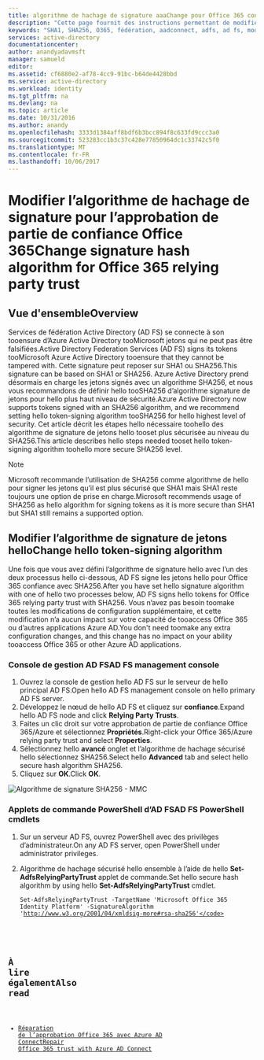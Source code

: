 ```yaml
---
title: algorithme de hachage de signature aaaChange pour Office 365 confiance | Documents Microsoft
description: "Cette page fournit des instructions permettant de modifier l’algorithme SHA pour l’approbation de fédération avec Office 365"
keywords: "SHA1, SHA256, O365, fédération, aadconnect, adfs, ad fs, modifier sha, approbation de fédération, approbation de partie de confiance"
services: active-directory
documentationcenter: 
author: anandyadavmsft
manager: samueld
editor: 
ms.assetid: cf6880e2-af78-4cc9-91bc-b64de4428bbd
ms.service: active-directory
ms.workload: identity
ms.tgt_pltfrm: na
ms.devlang: na
ms.topic: article
ms.date: 10/31/2016
ms.author: anandy
ms.openlocfilehash: 3333d1384aff8bdf6b3bcc894f8c633fd9ccc3a0
ms.sourcegitcommit: 523283cc1b3c37c428e77850964dc1c33742c5f0
ms.translationtype: MT
ms.contentlocale: fr-FR
ms.lasthandoff: 10/06/2017
---
```

# <a name="change-signature-hash-algorithm-for-office-365-relying-party-trust"></a><span data-ttu-id="3453d-104">Modifier l’algorithme de hachage de signature pour l’approbation de partie de confiance Office 365</span><span class="sxs-lookup"><span data-stu-id="3453d-104">Change signature hash algorithm for Office 365 relying party trust</span></span>
## <a name="overview"></a><span data-ttu-id="3453d-105">Vue d'ensemble</span><span class="sxs-lookup"><span data-stu-id="3453d-105">Overview</span></span>
<span data-ttu-id="3453d-106">Services de fédération Active Directory (AD FS) se connecte à son tooensure d’Azure Active Directory tooMicrosoft jetons qui ne peut pas être falsifiées.</span><span class="sxs-lookup"><span data-stu-id="3453d-106">Active Directory Federation Services (AD FS) signs its tokens tooMicrosoft Azure Active Directory tooensure that they cannot be tampered with.</span></span> <span data-ttu-id="3453d-107">Cette signature peut reposer sur SHA1 ou SHA256.</span><span class="sxs-lookup"><span data-stu-id="3453d-107">This signature can be based on SHA1 or SHA256.</span></span> <span data-ttu-id="3453d-108">Azure Active Directory prend désormais en charge les jetons signés avec un algorithme SHA256, et nous vous recommandons de définir hello tooSHA256 d’algorithme signature de jetons pour hello plus haut niveau de sécurité.</span><span class="sxs-lookup"><span data-stu-id="3453d-108">Azure Active Directory now supports tokens signed with an SHA256 algorithm, and we recommend setting hello token-signing algorithm tooSHA256 for hello highest level of security.</span></span> <span data-ttu-id="3453d-109">Cet article décrit les étapes hello nécessaire toohello des algorithme de signature de jetons hello tooset plus sécurisée au niveau du SHA256.</span><span class="sxs-lookup"><span data-stu-id="3453d-109">This article describes hello steps needed tooset hello token-signing algorithm toohello more secure SHA256 level.</span></span>

>[!NOTE]
><span data-ttu-id="3453d-110">Microsoft recommande l’utilisation de SHA256 comme algorithme de hello pour signer les jetons qu’il est plus sécurisé que SHA1 mais SHA1 reste toujours une option de prise en charge.</span><span class="sxs-lookup"><span data-stu-id="3453d-110">Microsoft recommends usage of SHA256 as hello algorithm for signing tokens as it is more secure than SHA1 but SHA1 still remains a supported option.</span></span>

## <a name="change-hello-token-signing-algorithm"></a><span data-ttu-id="3453d-111">Modifier l’algorithme de signature de jetons hello</span><span class="sxs-lookup"><span data-stu-id="3453d-111">Change hello token-signing algorithm</span></span>
<span data-ttu-id="3453d-112">Une fois que vous avez défini l’algorithme de signature hello avec l’un des deux processus hello ci-dessous, AD FS signe les jetons hello pour Office 365 confiance avec SHA256.</span><span class="sxs-lookup"><span data-stu-id="3453d-112">After you have set hello signature algorithm with one of hello two processes below, AD FS signs hello tokens for Office 365 relying party trust with SHA256.</span></span> <span data-ttu-id="3453d-113">Vous n’avez pas besoin toomake toutes les modifications de configuration supplémentaire, et cette modification n’a aucun impact sur votre capacité de tooaccess Office 365 ou d’autres applications Azure AD.</span><span class="sxs-lookup"><span data-stu-id="3453d-113">You don't need toomake any extra configuration changes, and this change has no impact on your ability tooaccess Office 365 or other Azure AD applications.</span></span>

### <a name="ad-fs-management-console"></a><span data-ttu-id="3453d-114">Console de gestion AD FS</span><span class="sxs-lookup"><span data-stu-id="3453d-114">AD FS management console</span></span>
1. <span data-ttu-id="3453d-115">Ouvrez la console de gestion hello AD FS sur le serveur de hello principal AD FS.</span><span class="sxs-lookup"><span data-stu-id="3453d-115">Open hello AD FS management console on hello primary AD FS server.</span></span>
2. <span data-ttu-id="3453d-116">Développez le nœud de hello AD FS et cliquez sur **confiance**.</span><span class="sxs-lookup"><span data-stu-id="3453d-116">Expand hello AD FS node and click **Relying Party Trusts**.</span></span>
3. <span data-ttu-id="3453d-117">Faites un clic droit sur votre approbation de partie de confiance Office 365/Azure et sélectionnez **Propriétés**.</span><span class="sxs-lookup"><span data-stu-id="3453d-117">Right-click your Office 365/Azure relying party trust and select **Properties**.</span></span>
4. <span data-ttu-id="3453d-118">Sélectionnez hello **avancé** onglet et l’algorithme de hachage sécurisé hello sélectionnez SHA256.</span><span class="sxs-lookup"><span data-stu-id="3453d-118">Select hello **Advanced** tab and select hello secure hash algorithm SHA256.</span></span>
5. <span data-ttu-id="3453d-119">Cliquez sur **OK**.</span><span class="sxs-lookup"><span data-stu-id="3453d-119">Click **OK**.</span></span>

![Algorithme de signature SHA256 - MMC](./media/active-directory-aadconnectfed-sha256guidance/mmc.png)

### <a name="ad-fs-powershell-cmdlets"></a><span data-ttu-id="3453d-121">Applets de commande PowerShell d’AD FS</span><span class="sxs-lookup"><span data-stu-id="3453d-121">AD FS PowerShell cmdlets</span></span>
1. <span data-ttu-id="3453d-122">Sur un serveur AD FS, ouvrez PowerShell avec des privilèges d’administrateur.</span><span class="sxs-lookup"><span data-stu-id="3453d-122">On any AD FS server, open PowerShell under administrator privileges.</span></span>
2. <span data-ttu-id="3453d-123">Algorithme de hachage sécurisé hello ensemble à l’aide de hello **Set-AdfsRelyingPartyTrust** applet de commande.</span><span class="sxs-lookup"><span data-stu-id="3453d-123">Set hello secure hash algorithm by using hello **Set-AdfsRelyingPartyTrust** cmdlet.</span></span>
   
   <code>Set-AdfsRelyingPartyTrust -TargetName 'Microsoft Office 365 Identity Platform' -SignatureAlgorithm 'http://www.w3.org/2001/04/xmldsig-more#rsa-sha256'</code>

## <a name="also-read"></a><span data-ttu-id="3453d-124">À lire également</span><span class="sxs-lookup"><span data-stu-id="3453d-124">Also read</span></span>
* [<span data-ttu-id="3453d-125">Réparation de l’approbation Office 365 avec Azure AD Connect</span><span class="sxs-lookup"><span data-stu-id="3453d-125">Repair Office 365 trust with Azure AD Connect</span></span>](connect/active-directory-aadconnect-federation-management.md#repairthetrust)

